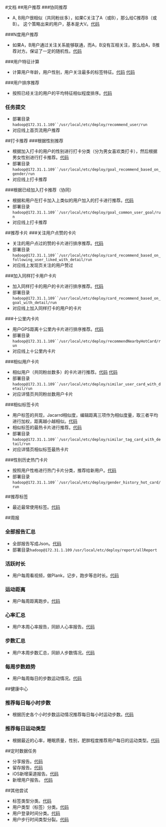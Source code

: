 #文档
##用户推荐
###协同推荐
* A, B用户很相似（共同粉丝多），如果C关注了A（或B），那么给C推荐B（或B）。 这个策略出来的用户，基本是大V。[代码](https://github.com/zhiyun168/feel-recommend/blob/master/src/main/scala/com/feel/recommend/RecommendUserBasedOnAlsoFollowing.scala) 


###N度用户推荐
* 如果A，B用户通过关注关系能够联通，而A，B没有互相关注，那么给A，B推荐对方。保证了一定的随机性。[代码](https://github.com/zhiyun168/feel-recommend/blob/master/src/main/scala/com/feel/recommend/RecommendUserBasedOnCCFollowing.scala)

###用户特征计算
* 计算用户年龄，用户性别，用户关注最多的标签特征。[代码](https://github.com/zhiyun168/feel-recommend/blob/master/src/main/scala/com/feel/recommend/UserInfoData.scala) [代码](https://github.com/zhiyun168/feel-recommend/blob/master/src/main/scala/com/feel/recommend/UserInfoFeature.scala) 

###用户排序推荐

* 按照已经关注的用户的平均特征相似程度排序。[代码](https://github.com/zhiyun168/feel-recommend/blob/master/src/main/scala/com/feel/recommend/RankRecommendedUser.scala)
 
### 任务提交
* 部署目录  `hadoop@172.31.1.109``/usr/local/etc/deploy/recommend_user/run`
* 对应线上首页流用户推荐

##打卡推荐
###根据性别推荐
* 根据加入打卡的用户的性别进行打卡分类（分为男女喜欢类打卡），然后根据男女性别进行打卡推荐。[代码](https://github.com/zhiyun168/feel-recommend/blob/master/src/main/scala/com/feel/recommend/RecommendGoalBasedOnGender.scala)
* 部署目录`hadoop@172.31.1.109``/usr/local/etc/deploy/goal_recommend_based_on_gender/run`
* 对应线上打卡推荐

###根据已经加入打卡推荐（协同）
* 根据和用户在打卡加入上类似的用户加入的打卡进行推荐。[代码](https://github.com/zhiyun168/feel-recommend/blob/master/src/main/scala/com/feel/recommend/RecommendGoalBaseOnSameGoalJoinedUser.scala)
* 部署目录`hadoop@172.31.1.109``/usr/local/etc/deploy/goal_common_user_goal/run`
* 对应线上打卡推荐


##推荐卡片
###关注用户点赞的卡片
* 关注的用户点过的赞的卡片进行排序推荐。[代码](https://github.com/zhiyun168/feel-recommend/blob/master/src/main/scala/com/feel/recommend/RecommendCardBasedOnFolowingUserLiked.scala)
* 部署目录 `hadoop@172.31.1.109``/usr/local/etc/deploy/card_recommend_based_on_following_user_liked_with_detail/run`
* 对应线上发现页关注的用户赞过

###加入同样打卡用户卡片
* 加入同样打卡的用户的卡片进行排序推荐。[代码](https://github.com/zhiyun168/feel-recommend/blob/master/src/main/scala/com/feel/recommend/RecommendCardBasedOnGoalJoined.scala)
* 部署目录 `hadoop@172.31.1.109``/usr/local/etc/deploy/card_recommend_based_on_goal_with_detail/run`
* 对应线上加入同样打卡的用户的卡片

###十公里内卡片
* 用户GPS距离十公里内卡片进行排序推荐。[代码](https://github.com/zhiyun168/feel-recommend/blob/master/src/main/scala/com/feel/recommend/RecommendCardBasedOnNearbyHot.scala)
* 部署目录 `hadoop@172.31.1.109``/usr/local/etc/deploy/recommendNearbyHotCard/run`
* 对应线上十公里内卡片

###相似用户卡片
* 相似用户（共同粉丝数多）的卡片进行推荐。[代码](https://github.com/zhiyun168/feel-recommend/blob/master/src/main/scala/com/feel/recommend/RecommendSimilarUser.scala) [代码](https://github.com/zhiyun168/feel-recommend/blob/master/src/main/scala/com/feel/recommend/RecommendCardForSimilarUser.scala)
* 部署目录 `hadoop@172.31.1.109``/usr/local/etc/deploy/similar_user_card_with_detail/run`
* 对应详情页共同粉丝数用户卡片

###相似标签卡片
* 用户标签的共现，Jacarrd相似度，编辑距离三项作为相似度量，取三者平均进行加权，距离越小越相似。[代码](https://github.com/zhiyun168/feel-recommend/blob/master/src/main/scala/com/feel/recommend/RecommendSimilarTag.scala)
* 相似标签的最热卡片进行推荐。[代码](https://github.com/zhiyun168/feel-recommend/blob/master/src/main/scala/com/feel/recommend/RecommendCardForSimilarTag.scala)
*  部署目录 `hadoop@172.31.1.109``/usr/local/etc/deploy/similar_tag_card_with_detail/run`
*  对应详情页相似标签最热卡片

###性别历史热门卡片
* 按照用户性格进行热门卡片分类，推荐给新用户。[代码](https://github.com/zhiyun168/feel-recommend/blob/master/src/main/scala/com/feel/recommend/RecommendHistoryHotContextBasedOnGender.scala)
* 部署目录 `hadoop@172.31.1.109``/usr/local/etc/deploy/gender_history_hot_card/run`

##推荐标签
* 最近最常使用标签。[代码](https://github.com/zhiyun168/feel-recommend/blob/master/src/main/scala/com/feel/recommend/RecentlyMostlyUsedTag.scala)

##周报
### 全部报告汇总

* 全部报告写成Json。[代码](https://github.com/zhiyun168/feel-recommend/blob/master/src/main/scala/com/feel/statistics/AllReport.scala) 
* 部署目录`hadoop@172.31.1.109` `/usr/local/etc/deploy/report/allReport`

### 活跃时长
* 用户每周看视频，做Plank，记步，跑步等总时长。[代码](https://github.com/zhiyun168/feel-recommend/blob/master/src/main/scala/com/feel/statistics/ActivityTimeReport.scala)

### 运动距离
* 用户每周距离跑步。[代码](https://github.com/zhiyun168/feel-recommend/blob/master/src/main/scala/com/feel/statistics/DistanceReport.scala)

### 心率汇总
* 用户本周心率报告，同龄人心率报告。[代码](https://github.com/zhiyun168/feel-recommend/blob/master/src/main/scala/com/feel/statistics/HeartRatioReport.scala)

### 步数汇总
* 用户本周步数汇总，同龄人步数情况。[代码](https://github.com/zhiyun168/feel-recommend/blob/master/src/main/scala/com/feel/statistics/StepReport.scala) 

### 每周步数趋势
* 用户每周每日的步数运动情况。[代码](https://github.com/zhiyun168/feel-recommend/blob/master/src/main/scala/com/feel/statistics/WeeklyDayStepTrend.scala)

##健康中心
### 推荐每日每小时步数
* 根据历史各个小时步数运动情况推荐每日每小时运动步数。[代码](https://github.com/zhiyun168/feel-recommend/blob/master/src/main/scala/com/feel/recommend/RecommendPlanForStepTarget.scala)

### 推荐每日运动类型
* 根据最近的心率，睡眠质量，性别，肥胖程度推荐用户每日的运动类型。[代码](https://github.com/zhiyun168/feel-recommend/blob/master/src/main/scala/com/feel/recommend/RecommendSportsBasedUserInfo.scala)

##定时数据任务
* 分享报告。[代码](https://github.com/zhiyun168/feel-recommend/blob/master/src/main/scala/com/feel/statistics/ShareInfo.scala)
* 留存报告。[代码](https://github.com/zhiyun168/feel-recommend/blob/master/src/main/scala/com/feel/statistics/NextDayRetention.scala)
* iOS新增渠道报告。[代码](https://github.com/zhiyun168/feel-recommend/blob/master/src/main/scala/com/feel/statistics/ChannelIOSDataInfo.scala)
* 新增用户报告。 [代码](https://github.com/zhiyun168/feel-recommend/blob/master/src/main/scala/com/feel/statistics/NewUserMetric.scala)

##其他尝试
* 标签类型分类。[代码](https://github.com/zhiyun168/feel-recommend/blob/master/src/main/scala/com/feel/recommend/ClassifyTag.scala)
* 用户类型（标签）分类。[代码](https://github.com/zhiyun168/feel-recommend/blob/master/src/main/scala/com/feel/recommend/ClassifyUserType.scala)
* 用户登录时间分类。[代码](https://github.com/zhiyun168/feel-recommend/blob/master/src/main/scala/com/feel/statistics/UserLogInTimeAnalysis.scala)
* 用户步行时间类型分裂。[代码](https://github.com/zhiyun168/feel-recommend/blob/master/src/main/scala/com/feel/statistics/StepGame.scala)
